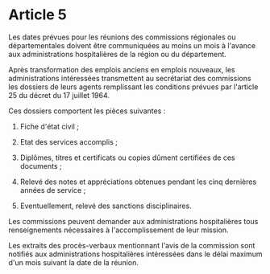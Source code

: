# Article 5

Les dates prévues pour les réunions des commissions régionales ou départementales doivent être communiquées au moins un mois à l'avance aux administrations hospitalières de la région ou du département.

Après transformation des emplois anciens en emplois nouveaux, les administrations intéressées transmettent au secrétariat des commissions les dossiers de leurs agents remplissant les conditions prévues par l'article 25 du décret du 17 juillet 1964.

Ces dossiers comportent les pièces suivantes :

1) Fiche d'état civil ;

2) Etat des services accomplis ;

3) Diplômes, titres et certificats ou copies dûment certifiées de ces documents ;

4) Relevé des notes et appréciations obtenues pendant les cinq dernières années de service ;

5) Eventuellement, relevé des sanctions disciplinaires.

Les commissions peuvent demander aux administrations hospitalières tous renseignements nécessaires à l'accomplissement de leur mission.

Les extraits des procès-verbaux mentionnant l'avis de la commission sont notifiés aux administrations hospitalières intéressées dans le délai maximum d'un mois suivant la date de la réunion.
